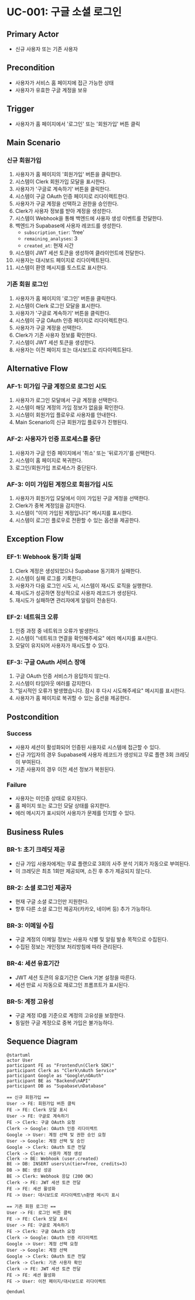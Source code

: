 # UC-001: 구글 소셜 로그인

## Primary Actor
- 신규 사용자 또는 기존 사용자

## Precondition
- 사용자가 서비스 홈 페이지에 접근 가능한 상태
- 사용자가 유효한 구글 계정을 보유

## Trigger
- 사용자가 홈 페이지에서 '로그인' 또는 '회원가입' 버튼 클릭

## Main Scenario

### 신규 회원가입
1. 사용자가 홈 페이지의 '회원가입' 버튼을 클릭한다.
2. 시스템이 Clerk 회원가입 모달을 표시한다.
3. 사용자가 '구글로 계속하기' 버튼을 클릭한다.
4. 시스템이 구글 OAuth 인증 페이지로 리다이렉트한다.
5. 사용자가 구글 계정을 선택하고 권한을 승인한다.
6. Clerk가 사용자 정보를 받아 계정을 생성한다.
7. 시스템이 Webhook을 통해 백엔드에 사용자 생성 이벤트를 전달한다.
8. 백엔드가 Supabase에 사용자 레코드를 생성한다.
   - `subscription_tier`: 'free'
   - `remaining_analyses`: 3
   - `created_at`: 현재 시간
9. 시스템이 JWT 세션 토큰을 생성하여 클라이언트에 전달한다.
10. 사용자는 대시보드 페이지로 리다이렉트된다.
11. 시스템이 환영 메시지를 토스트로 표시한다.

### 기존 회원 로그인
1. 사용자가 홈 페이지의 '로그인' 버튼을 클릭한다.
2. 시스템이 Clerk 로그인 모달을 표시한다.
3. 사용자가 '구글로 계속하기' 버튼을 클릭한다.
4. 시스템이 구글 OAuth 인증 페이지로 리다이렉트한다.
5. 사용자가 구글 계정을 선택한다.
6. Clerk가 기존 사용자 정보를 확인한다.
7. 시스템이 JWT 세션 토큰을 생성한다.
8. 사용자는 이전 페이지 또는 대시보드로 리다이렉트된다.

## Alternative Flow

### AF-1: 미가입 구글 계정으로 로그인 시도
1. 사용자가 로그인 모달에서 구글 계정을 선택한다.
2. 시스템이 해당 계정의 가입 정보가 없음을 확인한다.
3. 시스템이 회원가입 플로우로 사용자를 안내한다.
4. Main Scenario의 신규 회원가입 플로우가 진행된다.

### AF-2: 사용자가 인증 프로세스를 중단
1. 사용자가 구글 인증 페이지에서 '취소' 또는 '뒤로가기'를 선택한다.
2. 시스템이 홈 페이지로 복귀한다.
3. 로그인/회원가입 프로세스가 중단된다.

### AF-3: 이미 가입된 계정으로 회원가입 시도
1. 사용자가 회원가입 모달에서 이미 가입된 구글 계정을 선택한다.
2. Clerk가 중복 계정임을 감지한다.
3. 시스템이 "이미 가입된 계정입니다" 메시지를 표시한다.
4. 시스템이 로그인 플로우로 전환할 수 있는 옵션을 제공한다.

## Exception Flow

### EF-1: Webhook 동기화 실패
1. Clerk 계정은 생성되었으나 Supabase 동기화가 실패한다.
2. 시스템이 실패 로그를 기록한다.
3. 사용자가 다음 로그인 시도 시, 시스템이 재시도 로직을 실행한다.
4. 재시도가 성공하면 정상적으로 사용자 레코드가 생성된다.
5. 재시도가 실패하면 관리자에게 알림이 전송된다.

### EF-2: 네트워크 오류
1. 인증 과정 중 네트워크 오류가 발생한다.
2. 시스템이 "네트워크 연결을 확인해주세요" 에러 메시지를 표시한다.
3. 모달이 유지되어 사용자가 재시도할 수 있다.

### EF-3: 구글 OAuth 서비스 장애
1. 구글 OAuth 인증 서비스가 응답하지 않는다.
2. 시스템이 타임아웃 에러를 감지한다.
3. "일시적인 오류가 발생했습니다. 잠시 후 다시 시도해주세요" 메시지를 표시한다.
4. 사용자가 홈 페이지로 복귀할 수 있는 옵션을 제공한다.

## Postcondition

### Success
- 사용자 세션이 활성화되어 인증된 사용자로 시스템에 접근할 수 있다.
- 신규 가입자의 경우 Supabase에 사용자 레코드가 생성되고 무료 플랜 3회 크레딧이 부여된다.
- 기존 사용자의 경우 이전 세션 정보가 복원된다.

### Failure
- 사용자는 미인증 상태로 유지된다.
- 홈 페이지 또는 로그인 모달 상태를 유지한다.
- 에러 메시지가 표시되어 사용자가 문제를 인지할 수 있다.

## Business Rules

### BR-1: 초기 크레딧 제공
- 신규 가입 사용자에게는 무료 플랜으로 3회의 사주 분석 기회가 자동으로 부여된다.
- 이 크레딧은 최초 1회만 제공되며, 소진 후 추가 제공되지 않는다.

### BR-2: 소셜 로그인 제공자
- 현재 구글 소셜 로그인만 지원한다.
- 향후 다른 소셜 로그인 제공자(카카오, 네이버 등) 추가 가능하다.

### BR-3: 이메일 수집
- 구글 계정의 이메일 정보는 사용자 식별 및 알림 발송 목적으로 수집된다.
- 수집된 정보는 개인정보 처리방침에 따라 관리된다.

### BR-4: 세션 유효기간
- JWT 세션 토큰의 유효기간은 Clerk 기본 설정을 따른다.
- 세션 만료 시 자동으로 재로그인 프롬프트가 표시된다.

### BR-5: 계정 고유성
- 구글 계정 ID를 기준으로 계정의 고유성을 보장한다.
- 동일한 구글 계정으로 중복 가입은 불가능하다.

## Sequence Diagram

```plantuml
@startuml
actor User
participant FE as "Frontend\n(Clerk SDK)"
participant Clerk as "Clerk\nAuth Service"
participant Google as "Google\nOAuth"
participant BE as "Backend\nAPI"
participant DB as "Supabase\nDatabase"

== 신규 회원가입 ==
User -> FE: 회원가입 버튼 클릭
FE -> FE: Clerk 모달 표시
User -> FE: 구글로 계속하기
FE -> Clerk: 구글 OAuth 요청
Clerk -> Google: OAuth 인증 리다이렉트
Google -> User: 계정 선택 및 권한 승인 요청
User -> Google: 계정 선택 및 승인
Google -> Clerk: OAuth 토큰 전달
Clerk -> Clerk: 사용자 계정 생성
Clerk -> BE: Webhook (user.created)
BE -> DB: INSERT users\n(tier=free, credits=3)
DB -> BE: 생성 성공
BE -> Clerk: Webhook 응답 (200 OK)
Clerk -> FE: JWT 세션 토큰 전달
FE -> FE: 세션 활성화
FE -> User: 대시보드로 리다이렉트\n환영 메시지 표시

== 기존 회원 로그인 ==
User -> FE: 로그인 버튼 클릭
FE -> FE: Clerk 모달 표시
User -> FE: 구글로 계속하기
FE -> Clerk: 구글 OAuth 요청
Clerk -> Google: OAuth 인증 리다이렉트
Google -> User: 계정 선택 요청
User -> Google: 계정 선택
Google -> Clerk: OAuth 토큰 전달
Clerk -> Clerk: 기존 사용자 확인
Clerk -> FE: JWT 세션 토큰 전달
FE -> FE: 세션 활성화
FE -> User: 이전 페이지/대시보드로 리다이렉트

@enduml
```
